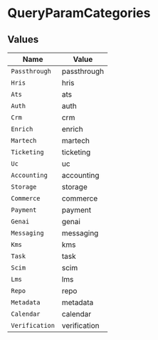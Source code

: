 # QueryParamCategories


## Values

| Name           | Value          |
| -------------- | -------------- |
| `Passthrough`  | passthrough    |
| `Hris`         | hris           |
| `Ats`          | ats            |
| `Auth`         | auth           |
| `Crm`          | crm            |
| `Enrich`       | enrich         |
| `Martech`      | martech        |
| `Ticketing`    | ticketing      |
| `Uc`           | uc             |
| `Accounting`   | accounting     |
| `Storage`      | storage        |
| `Commerce`     | commerce       |
| `Payment`      | payment        |
| `Genai`        | genai          |
| `Messaging`    | messaging      |
| `Kms`          | kms            |
| `Task`         | task           |
| `Scim`         | scim           |
| `Lms`          | lms            |
| `Repo`         | repo           |
| `Metadata`     | metadata       |
| `Calendar`     | calendar       |
| `Verification` | verification   |